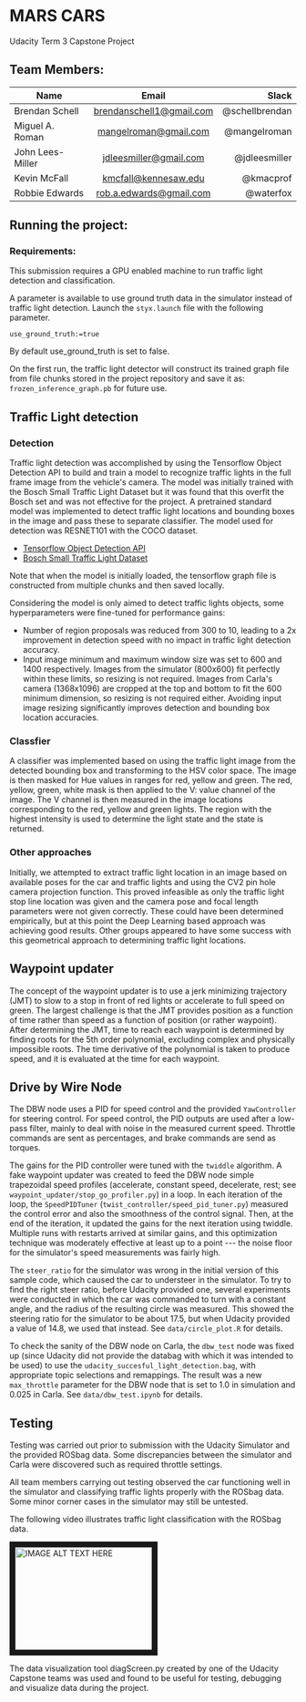 # MARS CARS

Udacity Term 3 Capstone Project

## Team Members:


| Name        | Email           | Slack  |
| ------------- |:-------------:| -----:|
| Brendan Schell     | brendanschell1@gmail.com | @schellbrendan |
| Miguel A. Roman      | mangelroman@gmail.com      |   @mangelroman |
| John Lees-Miller | jdleesmiller@gmail.com     |    @jdleesmiller |
| Kevin McFall | kmcfall@kennesaw.edu     |    @kmacprof |
| Robbie Edwards | rob.a.edwards@gmail.com     |    @waterfox |

## Running the project:
### Requirements:
This submission requires a GPU enabled machine to run traffic light detection and classification.

A parameter is available to use ground truth data in the simulator instead of traffic light detection. Launch the `styx.launch` file with the following parameter.

`use_ground_truth:=true`

By default use_ground_truth is set to false.

On the first run, the traffic light detector will construct its trained graph file from file chunks stored in the project repository and save it as: `frozen_inference_graph.pb` for future use.

## Traffic Light detection

### Detection

Traffic light detection was accomplished by using the Tensorflow Object Detection API to build and train a model to recognize traffic lights in the full frame image from the vehicle's camera. The model was initially trained with the Bosch Small Traffic Light Dataset but it was found that this overfit the Bosch set and was not effective for the project. A pretrained standard model was implemented to detect traffic light locations and bounding boxes in the image and pass these to separate classifier. The model used for detection was RESNET101 with the COCO dataset.

 - [Tensorflow Object Detection API](https://github.com/tensorflow/models/tree/master/research/object_detection)
 - [Bosch Small Traffic Light Dataset ](https://hci.iwr.uni-heidelberg.de/node/6132)

Note that when the model is initially loaded, the tensorflow graph file is constructed from multiple chunks and then saved locally.

Considering the model is only aimed to detect traffic lights objects, some hyperparameters were fine-tuned for performance gains:
- Number of region proposals was reduced from 300 to 10, leading to a 2x improvement in detection speed with no impact in traffic light detection accuracy.
- Input image minimum and maximum window size was set to 600 and 1400 respectively. Images from the simulator (800x600) fit perfectly within these limits, so resizing is not required. Images from Carla's camera (1368x1096) are cropped at the top and bottom to fit the 600 minimum dimension, so resizing is not required either. Avoiding input image resizing significantly improves detection and bounding box location accuracies.

### Classfier

A classifier was implemented based on using the traffic light image from the detected bounding box and transforming to the HSV color space.  The image is then masked for Hue values in ranges for red, yellow and green. The red, yellow, green, white mask is then applied to the V: value channel of the image.  The V channel is then measured in the image locations corresponding to the red, yellow and green lights. The region with the highest intensity is used to determine the light state and the state is returned.


### Other approaches

Initially, we attempted to extract traffic light location in an image based on available poses for the car and traffic lights and using the CV2 pin hole camera projection function.  This proved infeasible as only the traffic light stop line location was given and the camera pose and focal length parameters were not given correctly. These could have been determined empirically, but at this point the Deep Learning based approach was achieving good results. Other groups appeared to have some success with this geometrical approach to determining traffic light locations.



## Waypoint updater

The concept of the waypoint updater is to use a jerk minimizing trajectory (JMT) to slow to a stop in front of red lights or accelerate to full speed on green. The largest challenge is that the JMT provides position as a function of time rather than speed as a function of position (or rather waypoint). After determining the JMT, time to reach each waypoint is determined by finding roots for the 5th order polynomial, excluding complex and physically impossible roots. The time derivative of the polynomial is taken to produce speed, and it is evaluated at the time for each waypoint.

## Drive by Wire Node

The DBW node uses a PID for speed control and the provided `YawController` for steering control. For speed control, the PID outputs are used after a low-pass filter, mainly to deal with noise in the measured current speed. Throttle commands are sent as percentages, and brake commands are send as torques.

The gains for the PID controller were tuned with the `twiddle` algorithm. A fake waypoint updater was created to feed the DBW node simple trapezoidal speed profiles (accelerate, constant speed, decelerate, rest; see `waypoint_updater/stop_go_profiler.py`) in a loop. In each iteration of the loop, the `SpeedPIDTuner` (`twist_controller/speed_pid_tuner.py`) measured the control error and also the smoothness of the control signal. Then, at the end of the iteration, it updated the gains for the next iteration using twiddle. Multiple runs with restarts arrived at similar gains, and this optimization technique was moderately effective at least up to a point --- the noise floor for the simulator's speed measurements was fairly high.

The `steer_ratio` for the simulator was wrong in the initial version of this sample code, which caused the car to understeer in the simulator. To try to find the right steer ratio, before Udacity provided one, several experiments were conducted in which the car was commanded to turn with a constant angle, and the radius of the resulting circle was measured. This showed the steering ratio for the simulator to be about 17.5, but when Udacity provided a value of 14.8, we used that instead. See `data/circle_plot.R` for details.

To check the sanity of the DBW node on Carla, the `dbw_test` node was fixed up (since Udacity did not provide the databag with which it was intended to be used) to use the `udacity_succesful_light_detection.bag`, with appropriate topic selections and remappings. The result was a new `max_throttle` parameter for the DBW node that is set to 1.0 in simulation and 0.025 in Carla. See `data/dbw_test.ipynb` for details.

## Testing

Testing was carried out prior to submission with the Udacity Simulator and the provided ROSbag data. Some discrepancies between the simulator and Carla were discovered such as required throttle settings.

All team members carrying out testing observed the car functioning well in the simulator and classifying traffic lights properly with the ROSbag data. Some minor corner cases in the simulator may still be untested.

The following video illustrates traffic light classification with the ROSbag data.

<a href="http://www.youtube.com/watch?feature=player_embedded&v=cifYvqjr7ek
" target="_blank"><img src="http://img.youtube.com/vi/cifYvqjr7ek/0.jpg"
alt="IMAGE ALT TEXT HERE" width="240" height="180" border="10" /></a>

The data visualization tool diagScreen.py created by one of the Udacity Capstone teams was used and found to be useful for testing, debugging and visualize data during the project.
